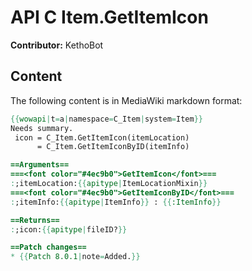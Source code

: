 # API C Item.GetItemIcon

**Contributor:** KethoBot

## Content

The following content is in MediaWiki markdown format:

```mediawiki
{{wowapi|t=a|namespace=C_Item|system=Item}}
Needs summary.
 icon = C_Item.GetItemIcon(itemLocation)
      = C_Item.GetItemIconByID(itemInfo)

==Arguments==
===<font color="#4ec9b0">GetItemIcon</font>===
:;itemLocation:{{apitype|ItemLocationMixin}}
===<font color="#4ec9b0">GetItemIconByID</font>===
:;itemInfo:{{apitype|ItemInfo}} : {{:ItemInfo}}

==Returns==
:;icon:{{apitype|fileID?}}

==Patch changes==
* {{Patch 8.0.1|note=Added.}}
```